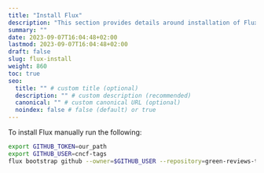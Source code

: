 ```yaml
---
title: "Install Flux"
description: "This section provides details around installation of Flux CD tool."
summary: ""
date: 2023-09-07T16:04:48+02:00
lastmod: 2023-09-07T16:04:48+02:00
draft: false
slug: flux-install
weight: 860
toc: true
seo:
  title: "" # custom title (optional)
  description: "" # custom description (recommended)
  canonical: "" # custom canonical URL (optional)
  noindex: false # false (default) or true
---
```


To install Flux manually run the following:

``` sh
export GITHUB_TOKEN=our_path
export GITHUB_USER=cncf-tags
flux bootstrap github --owner=$GITHUB_USER --repository=green-reviews-tooling --path=clusters
```
